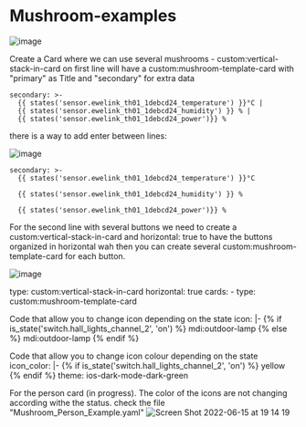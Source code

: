 # Mushroom-examples

![image](https://user-images.githubusercontent.com/24855529/170824801-560c966c-eccb-4e17-b4f3-2d5891aad5f3.png)

Create a Card where we can use several mushrooms - custom:vertical-stack-in-card
on first line will have a custom:mushroom-template-card with "primary" as Title and "secondary" for extra data


    secondary: >-
      {{ states('sensor.ewelink_th01_1debcd24_temperature') }}°C | 
      {{ states('sensor.ewelink_th01_1debcd24_humidity') }} % | 
      {{ states('sensor.ewelink_th01_1debcd24_power')}} %  

there is a way  to add enter between lines:

![image](https://user-images.githubusercontent.com/24855529/170824986-dea18b67-ec3a-497f-910e-ef14517b2439.png)

    secondary: >-
      {{ states('sensor.ewelink_th01_1debcd24_temperature') }}°C 

      {{ states('sensor.ewelink_th01_1debcd24_humidity') }} %  

      {{ states('sensor.ewelink_th01_1debcd24_power')}} %  


For the second line with several buttons we need to create a custom:vertical-stack-in-card and horizontal: true to have the buttons organized in horizontal wah then you can create several custom:mushroom-template-card for each button.

![image](https://user-images.githubusercontent.com/24855529/170825035-96c6da60-b88d-4e44-b729-78217afe6fe0.png)

 type: custom:vertical-stack-in-card
    horizontal: true
    cards:
      - type: custom:mushroom-template-card      

Code that allow you to change icon depending on the state
        icon: |-
          {% if is_state('switch.hall_lights_channel_2', 'on') %}
            mdi:outdoor-lamp
          {% else %}
            mdi:outdoor-lamp
          {% endif %}
          
Code that allow you to change icon colour depending on the state
        icon_color: |-
          {% if is_state('switch.hall_lights_channel_2', 'on') %}
            yellow
          {% endif %}
        theme: ios-dark-mode-dark-green


For the person card (in progress). The color of the icons are not changing according withe the status. check the file "Mushroom_Person_Example.yaml"
![Screen Shot 2022-06-15 at 19 14 19](https://user-images.githubusercontent.com/24855529/173897151-f9af62e3-b7e0-453f-ac53-890314512620.png)


